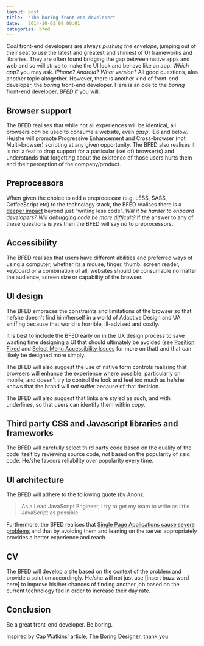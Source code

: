 ```yaml
---
layout: post
title:  "The boring front-end developer"
date:   2014-10-01 09:00:01
categories: bfed
---
```


*Cool* front-end developers are always *pushing the envelope*, jumping out of their seat to use the latest and greatest and shiniest of UI frameworks and libraries. They are often found bridging the gap between native apps and web and so will strive to make the UI look and behave like an app. *Which app?* you may ask. *iPhone? Android? What version?* All good questions, alas another topic altogether. However, there is another kind of front-end developer, the *boring* front-end developer. Here is an ode to the *boring* front-end developer, *BFED* if you will.

## Browser support

The BFED realises that while not all experiences will be identical, all browsers *can* be used to consume a website, even *gasp*, IE6 and below. He/she will promote Progressive Enhancement and Cross-browser (not Multi-browser) scripting at any given opportunity. The BFED also realises it is not a feat to drop support for a particular (set of) browser(s) and understands that forgetting about the existence of those users hurts them and their perception of the company/product.

## Preprocessors

When given the choice to add a preprocessor (e.g. LESS, SASS, CoffeeScript etc) to the technology stack, the BFED realises there is a [deeper impact](/articles/the-disadvantages-of-css-preprocessors/) beyond just "writing less code". *Will it be harder to onboard developers? Will debugging code be more difficult?* If the answer to any of these questions is *yes* then the BFED will say *no* to preprocessors.

## Accessibility

The BFED realises that users have different abilities and preferred ways of using a computer, whether its a mouse, finger, thumb, screen reader, keyboard or a combination of all, websites should be consumable no matter the audience, screen size or capability of the browser.

## UI design

The BFED embraces the constraints and limitations of the browser so that he/she doesn't find him/herself in a world of Adaptive Design and UA sniffing because that world is horrible, ill-advised and costly.

It is best to include the BFED early on in the UX design process to save wasting time designing a UI that should ultimately be avoided (see [Position Fixed](http://bradfrostweb.com/blog/mobile/fixed-position/) and [Select Menu Accessibility Issues](/articles/select-menu-accessibility-issues/) for more on that) and that can likely be designed more simply.

The BFED will also suggest the use of native form controls realising that browsers will enhance the experience where possible, particularly on mobile, and doesn't try to control the look and feel too much as he/she knows that the brand will *not* suffer because of that decision.

The BFED will also suggest that links are styled as such, and with underlines, so that users can identify them within copy.

## Third party CSS and Javascript libraries and frameworks

The BFED will carefully select third party code based on the quality of the code itself by reviewing source code, *not* based on the popularity of said code. He/she favours reliability over popularity every time.

## UI architecture

The BFED will adhere to the following quote (by Anon):

> As a Lead JavaScript Engineer, I try to get my team to write as little JavaScript as possible

Furthermore, the BFED realises that [Single Page Applications cause severe problems](/articles/the-disadvantages-of-single-page-applications/) and that by avoiding them and leaning on the server appropriately provides a better experience and reach.

## CV

The BFED will develop a site based on the context of the problem and provide a solution accordingly. He/she will not just use [insert buzz word here] to improve his/her chances of finding another job based on the current technology fad in order to increase their day rate.

## Conclusion

Be a great front-end developer. Be boring.

Inspired by Cap Watkins' article, [The Boring Designer](http://blog.capwatkins.com/the-boring-designer), thank you.